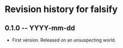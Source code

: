# Revision history for falsify

## 0.1.0 -- YYYY-mm-dd

* First version. Released on an unsuspecting world.
